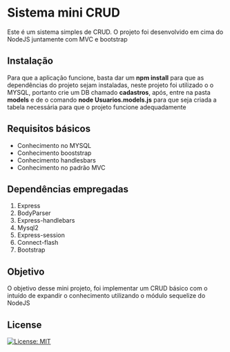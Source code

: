 # Sistema mini CRUD

Este é um sistema simples de CRUD. O projeto foi desenvolvido em cima do NodeJS juntamente com MVC e bootstrap 

## Instalação

Para que a aplicação funcione, basta dar um **npm install** para que as dependências do projeto sejam instaladas, neste projeto foi utilizado o o MYSQL, portanto crie um DB chamado **cadastros**, após, entre na pasta **models** e de o comando **node Usuarios.models.js** para que seja criada a tabela necessária para que o projeto funcione adequadamente

## Requisitos básicos
- Conhecimento no MYSQL
- Conhecimento booststrap
- Conhecimento handlesbars
- Conhecimento no padrão MVC

## Dependências empregadas
1. Express
2. BodyParser
3. Express-handlebars
4. Mysql2
5. Express-session
6. Connect-flash
7. Bootstrap

## Objetivo
O objetivo desse mini projeto, foi implementar um CRUD básico com o intuído de expandir o conhecimento utilizando o módulo sequelize do NodeJS

## License
[![License: MIT](https://img.shields.io/badge/License-MIT-blue.svg)](https://opensource.org/licenses/MIT)